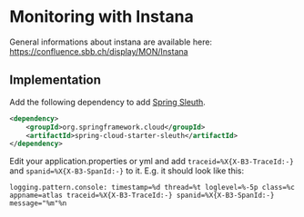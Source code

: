 # Monitoring with Instana

General informations about instana are available here:\
https://confluence.sbb.ch/display/MON/Instana

## Implementation

Add the following dependency to add [Spring Sleuth](https://spring.io/projects/spring-cloud-sleuth).
```xml
<dependency>
    <groupId>org.springframework.cloud</groupId>
    <artifactId>spring-cloud-starter-sleuth</artifactId>
</dependency>
```

Edit your application.properties or yml and add `traceid=%X{X-B3-TraceId:-}` and `spanid=%X{X-B3-SpanId:-}` to it. E.g. it should look like this:
```properties
logging.pattern.console: timestamp=%d thread=%t loglevel=%-5p class=%c appname=atlas traceid=%X{X-B3-TraceId:-} spanid=%X{X-B3-SpanId:-} message="%m"%n
```
